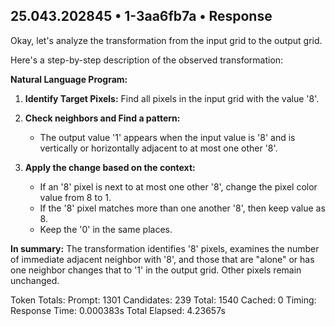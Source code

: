 25.043.202845 • 1-3aa6fb7a • Response
--------------------------------------------------------------------------------
Okay, let's analyze the transformation from the input grid to the output grid.

Here's a step-by-step description of the observed transformation:

**Natural Language Program:**

1.  **Identify Target Pixels:** Find all pixels in the input grid with the value '8'.

2.  **Check neighbors and Find a pattern:**
    *   The output value '1' appears when the input value is '8' and is vertically or horizontally adjacent to at most one other '8'.

3.  **Apply the change based on the context:**
    - If an '8' pixel is next to at most one other '8', change the pixel color value from 8 to 1.
    - If the '8' pixel matches more than one another '8', then keep value as 8.
    - Keep the '0' in the same places.

**In summary:** The transformation identifies '8' pixels, examines the number of immediate adjacent neighbor with '8', and those that are "alone" or has one neighbor changes that to '1' in the output grid. Other pixels remain unchanged.


Token Totals:
  Prompt: 1301
  Candidates: 239
  Total: 1540
  Cached: 0
Timing:
  Response Time: 0.000383s
  Total Elapsed: 4.23657s
